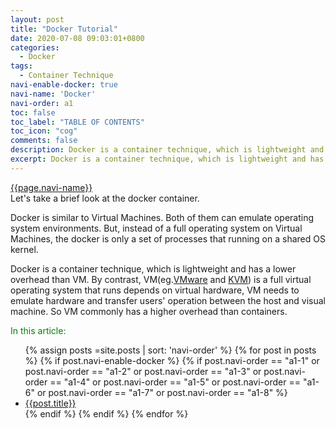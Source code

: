 ```yaml
---
layout: post
title: "Docker Tutorial"
date: 2020-07-08 09:03:01+0800
categories:
  - Docker
tags:
  - Container Technique
navi-enable-docker: true
navi-name: 'Docker'
navi-order: a1
toc: false
toc_label: "TABLE OF CONTENTS"
toc_icon: "cog"
comments: false
description: Docker is a container technique, which is lightweight and has a lower overhead than VM. By contrast, VM(eg.VMware and KVM) is a full virtual operating system that runs depends on virtual hardware, VM needs to emulate hardware and transfer users' operation between the host and visual machine. So VM commonly has a higher overhead than containers.
excerpt: Docker is a container technique, which is lightweight and has a lower overhead than VM. By contrast, VM(eg.VMware and KVM) is a full virtual operating system that runs depends on virtual hardware, VM needs to emulate hardware and transfer users' operation between the host and visual machine. So VM commonly has a higher overhead than containers.
---
```

<!--navigation bar-->
<div class='navi-link-container'>
<a class='navi-link' href="">{{page.navi-name}}</a>
</div>
<!--navigation bar-->
Let's take a brief look at the docker container. 

Docker is similar to Virtual Machines. Both of them can emulate operating system environments. But, instead of a full operating system on Virtual Machines, the docker is only a set of processes that running on a shared OS kernel.

Docker is a container technique, which is lightweight and has a lower overhead than VM. By contrast, VM(eg.[VMware][2] and [KVM][1]) is a full virtual operating system that runs depends on virtual hardware, VM needs to emulate hardware and transfer users' operation between the host and visual machine. So VM commonly has a higher overhead than containers.

[1]: https://www.linux-kvm.org/page/Main_Page
[2]: https://www.vmware.com/

<!--items-->
<div>
<span style="color: green;">In this article:</span>
<ul>
  {% assign posts =site.posts | sort: 'navi-order' %}
  {% for post in posts %}
    {% if post.navi-enable-docker %}
      {% if post.navi-order == "a1-1" or
            post.navi-order == "a1-2" or 
            post.navi-order == "a1-3" or 
            post.navi-order == "a1-4" or 
            post.navi-order == "a1-5" or 
            post.navi-order == "a1-6" or 
            post.navi-order == "a1-7" or
            post.navi-order == "a1-8" %}
                <li><a href="{{ site.baseurl }}{{ post.url }}" class="item-link">{{post.title}}</a></li>
      {% endif %}
    {% endif %}
  {% endfor %}
</ul>
</div>
<!--items-->